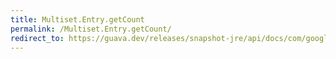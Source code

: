 ```yaml
---
title: Multiset.Entry.getCount
permalink: /Multiset.Entry.getCount/
redirect_to: https://guava.dev/releases/snapshot-jre/api/docs/com/google/common/collect/Multiset.Entry.html#getCount--
---
```

